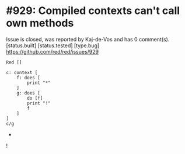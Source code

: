 
#929: Compiled contexts can't call own methods
================================================================================
Issue is closed, was reported by Kaj-de-Vos and has 0 comment(s).
[status.built] [status.tested] [type.bug]
<https://github.com/red/red/issues/929>

```
Red []

c: context [
    f: does [
        print "*"
    ]
    g: does [
        do [f]
        print "!"
        f
    ]
]
c/g
```

*
!



